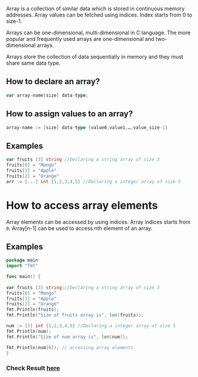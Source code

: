 Array is a collection of similar data which is stored in continuous memory addresses. Array values can be fetched using indices. Index starts from 0 to size-1.

Arrays can be one-dimensional, multi-dimensional in C language. The more popular and frequently used arrays are one-dimensional and two-dimensional arrays.

Arrays store the collection of data sequentially in memory and they must share same data type.

## How to declare an array?

```go
var array-name[size] data-type;
```
## How to assign values to an array?

```go
array-name := [size] data-type {value0,value1,…,value_size-1} 
```

## Examples

```go
var fruits [3] string //Declaring a string array of size 3  
fruits[0] = "Mango"
fruits[1] = "Apple"
fruits[2] = "Orange"
arr := [...] int {1,2,3,4,5} //Declaring a integer array of size 5
```

# How to access array elements

Array elements can be accessed by using indices. Array indices starts from `0`.  Array[n-1] can be used to access nth element of an array.

## Examples

```go
package main
import "fmt"

func main() {
  
var fruits [3] string;//Declaring a string array of size 3  
fruits[0] = "Mango"
fruits[1] = "Apple"
fruits[2] = "Orange"
fmt.Println(fruits);
fmt.Println("Size of fruits array is", len(fruits));

num := [5] int {1,2,3,4,5} //Declaring a integer array of size 5
fmt.Println(num);
fmt.Println("Size of num array is", len(num));

fmt.Println(num[0]); // accessing array elements
}
```
### Check Result [here](https://onecompiler.com/go/3vpx42ezt)
